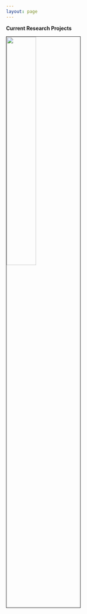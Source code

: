 ```yaml
---
layout: page
---
```

**Current Research Projects**

<img src="images/Fahlbusch_BlueWhaleFTLE.gif" style="width:40%; border:1px solid; margin-right: 20px" align="left">